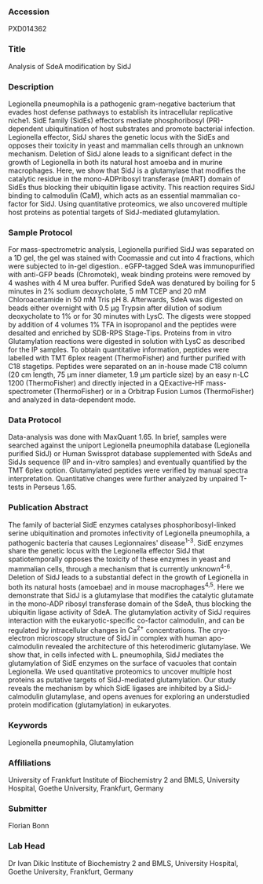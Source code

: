 ### Accession
PXD014362

### Title
Analysis of SdeA modification by SidJ

### Description
Legionella pneumophila is a pathogenic gram-negative bacterium that evades host defense pathways to establish its intracellular replicative niche1. SidE family (SidEs) effectors mediate phosphoribosyl (PR)-dependent ubiquitination of host substrates and promote bacterial infection. Legionella effector, SidJ shares the genetic locus with the SidEs and opposes their toxicity in yeast and mammalian cells through an unknown mechanism. Deletion of SidJ  alone leads to a significant defect in the growth of Legionella in both its natural host amoeba and in murine macrophages. Here, we show that SidJ is a glutamylase that modifies the catalytic residue in the mono-ADPribosyl transferase (mART) domain of SidEs thus blocking their ubiquitin ligase activity. This reaction requires SidJ binding to calmodulin (CaM), which acts as an essential mammalian co-factor for SidJ. Using quantitative proteomics, we also uncovered multiple host proteins as potential targets of SidJ-mediated glutamylation.

### Sample Protocol
For mass-spectrometric analysis, Legionella purified SidJ was separated on a 1D gel, the gel was stained with Coomassie and cut into 4 fractions, which were subjected to in-gel digestion.. eGFP-tagged SdeA was immunopurified with anti-GFP beads (Chromotek), weak binding proteins were removed by 4 washes with 4 M urea buffer. Purified SdeA was denatured by boiling for 5 minutes in 2% sodium deoxycholate, 5 mM TCEP and 20 mM Chloroacetamide in 50 mM Tris pH 8. Afterwards, SdeA was digested on beads either overnight with 0.5 μg Trypsin after dilution of sodium deoxycholate to 1% or for 30 minutes with LysC. The digests were stopped by addition of 4 volumes 1% TFA in isopropanol and the peptides were desalted and enriched by SDB-RPS Stage-Tips. Proteins from in vitro Glutamylation reactions were digested in solution with LysC as described for the IP samples. To obtain quantitative information, peptides were labelled with TMT 6plex reagent (ThermoFisher) and further purified with C18 stagetips. Peptides were separated on an in-house made C18 column (20 cm length, 75 μm inner diameter, 1.9 μm particle size) by an easy n-LC 1200 (ThermoFisher) and directly injected in a QExactive-HF mass-spectrometer (ThermoFisher) or in a Orbitrap Fusion Lumos (ThermoFisher) and analyzed in data-dependent mode.

### Data Protocol
Data-analysis was done with MaxQuant 1.65. In brief, samples were searched against the uniport Legionella pneumophila database (Legionella purified SidJ) or Human Swissprot database supplemented with SdeAs and SidJs sequence (IP and in-vitro samples) and eventually quantified by the TMT 6plex option. Glutamylated peptides were verified by manual spectra interpretation. Quantitative changes were further analyzed by unpaired T-tests in Perseus 1.65.

### Publication Abstract
The family of bacterial SidE enzymes catalyses phosphoribosyl-linked serine ubiquitination and promotes infectivity of Legionella pneumophila, a pathogenic bacteria that causes Legionnaires' disease<sup>1-3</sup>. SidE enzymes share the genetic locus with the Legionella effector SidJ that spatiotemporally opposes the toxicity of these enzymes in yeast and mammalian cells, through a mechanism that is currently unknown<sup>4-6</sup>. Deletion of SidJ leads to a substantial defect in the growth of Legionella in both its natural hosts (amoebae) and in mouse macrophages<sup>4,5</sup>. Here we demonstrate that SidJ is a glutamylase that modifies the catalytic glutamate in the mono-ADP ribosyl transferase domain of the SdeA, thus blocking the ubiquitin ligase activity of SdeA. The glutamylation activity of SidJ requires interaction with the eukaryotic-specific co-factor calmodulin, and can be regulated by intracellular changes in Ca<sup>2+</sup> concentrations. The cryo-electron microscopy structure of SidJ in complex with human apo-calmodulin revealed the architecture of this heterodimeric glutamylase. We show that, in cells infected with L.&#xa0;pneumophila, SidJ mediates the glutamylation of SidE enzymes on the surface of vacuoles that contain Legionella. We used quantitative proteomics to uncover multiple host proteins as putative targets of SidJ-mediated glutamylation. Our study reveals the mechanism by which SidE ligases are inhibited by a SidJ-calmodulin glutamylase, and opens avenues for exploring an understudied protein modification (glutamylation) in eukaryotes.

### Keywords
Legionella pneumophila, Glutamylation

### Affiliations
University of Frankfurt
Institute of Biochemistry 2 and BMLS, University Hospital, Goethe University, Frankfurt, Germany

### Submitter
Florian Bonn

### Lab Head
Dr Ivan Dikic
Institute of Biochemistry 2 and BMLS, University Hospital, Goethe University, Frankfurt, Germany


